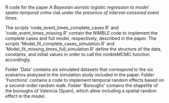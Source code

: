 R code for the paper *A Bayesian aoristic logistic regression to model spatio-temporal crime risk under the presence of interval-censored event times*.

The scripts 'code_event_times_complete_cases.R' and 'code_event_times_missing.R' contain the NIMBLE code to implement the complete cases and full model, respectively, described in the paper. The scripts 'Model_fit_complete_cases_simulation.R' and 'Model_fit_missing_times_full_simulation.R' define the structure of the data, constants, and initial values in order to call the $\textsf{nimbleMCMC}$ function accordingly.

Folder 'Data' contains six simulated datasets that correspond to the six scenarios analyzed in the simulation study included in the paper.
Folder 'Functions' contains a code to implement temporal random effects based on a second-order random walk.
Folder 'Boroughs' contains the shapefile of the boroughs of Valencia (Spain), which allow including a spatial random effect in the model.


